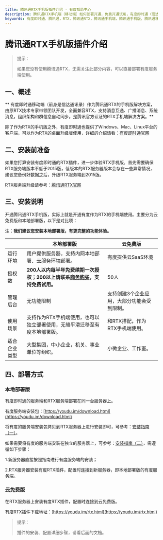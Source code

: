 ```yaml
---
title: 腾讯通RTX手机版插件介绍 - 有度帮助中心
description: 腾讯通RTX手机端（移动端）如何部署开通，免费开通试用，有度即时通（信达通讯录）实现RTX手机端，腾讯通RTX也可以全面升级至有度即时通。
keywords: 有度即时通，腾讯通，RTX，腾讯通RTX，腾讯通手机端，腾讯通手机版，腾讯通移动端，RTX手机端，RTX移动端，RTX手机端，信达通讯录，有度手机端，有度移动端
---
```


# 腾讯通RTX手机版插件介绍

> 提示：
>
> 如果您没有使用腾讯通RTX，无需关注此部分内容，可以直接部署有度服务端使用。

## 一、概述

** 有度即时通移动端（前身是信达通讯录）作为腾讯通RTX的手机版解决方案，由原RTX技术专家带领团队开发，全面兼容RTX，支持消息互通、广播消息、系统消息，组织架构和群信息自动同步，是腾讯官方认证的RTX手机端解决方案。**

除了作为RTX的手机版之外，有度即时通也提供了Windows、Mac、Linux平台的客户端，可以作为RTX的桌面升级版使用，详细的介绍请看：[有度即时通官网](https://youdu.im)

## 二、安装前准备

如果您打算安装有度即时通的RTX插件，进一步体验RTX手机版，首先需要确保RTX服务端版本不低于2015版，低版本的RTX服务器版本会存在一些异常情况，建议您备份好数据之后，升级RTX服务端到2015版。

RTX服务端升级请参考：[腾讯通RTX官网](https://rtx.tencent.com/download/RTXDoc/RTXUpdate.doc)

## 三、安装说明

开通腾讯通RTX手机版，实际上就是开通有度作为RTX的手机端使用。主要分为云免费版和本地部署版，以下是对比项：

注：**我们建议您安装本地部署版，有更完整的功能体验。**


|              | 本地部署版                                                   | 云免费版                                    |
| ------------ | ------------------------------------------------------------ | ------------------------------------------- |
| 运行环境     | 用户提供服务器，支持内网本地部署、云服务环境部署。           | 有度提供云SaaS环境                          |
| 授权数       | **200人以内每半年免费续期一次授权；200以上请联系[商务购买](https://youdu.im/contact.html)，支持免费试用。** | 50人                                        |
| 管理后台     | 无功能限制                                                   | 支持创建3个企业应用，大部分功能会受到限制。 |
| 使用场景     | 支持作为RTX手机端使用，也可以独立部署使用，无缝平滑迁移至有度本地部署版。 | 和RTX搭配，作为RTX手机端使用。              |
| 适合企业类型 | 大型集团，中小企业，机关、事业单位等组织。                   | 小微企业、工作室。                          |

## 四、部署方式

### 本地部署版

有度即时通的服务端和RTX服务端部署在同一台服务器上。

有度服务端安装包：[https://youdu.im/download.html](https://youdu.im/download.html)

将有度的服务端安装包拷贝到RTX服务器上进行安装即可，可参考：[安装指南（一）](g01_00002.md)。

如果需要将有度的服务端安装在独立的服务器上，可参考：[安装指南（二）](g01_00003.md)，需遵循如下步骤：

1.新服务器直接按照指南进行有度服务端的安装；

2.RTX服务器安装有度RTX插件，配置时连接到新服务器，即本地部署版的有度服务端。

### 云免费版

在RTX服务器上安装有度RTX插件，配置时连接到云免费版。

有度RTX插件下载地址：[https://youdu.im/rtx.html](https://youdu.im/rtx.html)


> 提示：
>
> 插件的安装、配置详细步骤，请看后面的文档。



